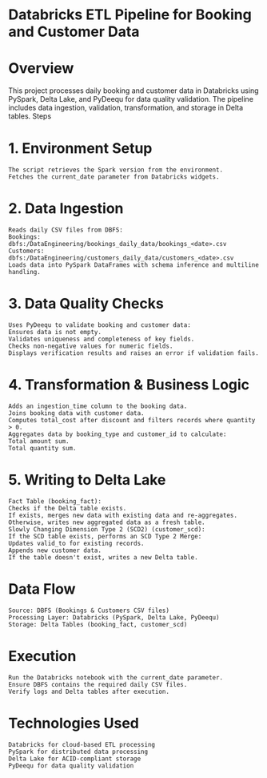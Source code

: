 # Databricks ETL Pipeline for Booking and Customer Data
# Overview
This project processes daily booking and customer data in Databricks using PySpark, Delta Lake, and PyDeequ for data quality validation. The pipeline includes data ingestion, validation, transformation, and storage in Delta tables.
Steps
# 1. Environment Setup
	The script retrieves the Spark version from the environment.
	Fetches the current_date parameter from Databricks widgets.
# 2. Data Ingestion
	Reads daily CSV files from DBFS:
	Bookings: dbfs:/DataEngineering/bookings_daily_data/bookings_<date>.csv
	Customers: dbfs:/DataEngineering/customers_daily_data/customers_<date>.csv
	Loads data into PySpark DataFrames with schema inference and multiline handling.
# 3. Data Quality Checks
	Uses PyDeequ to validate booking and customer data:
	Ensures data is not empty.
	Validates uniqueness and completeness of key fields.
	Checks non-negative values for numeric fields.
	Displays verification results and raises an error if validation fails.
# 4. Transformation & Business Logic
	Adds an ingestion_time column to the booking data.
	Joins booking data with customer data.
	Computes total_cost after discount and filters records where quantity > 0.
	Aggregates data by booking_type and customer_id to calculate:
	Total amount sum.
	Total quantity sum.
# 5. Writing to Delta Lake
	Fact Table (booking_fact):
	Checks if the Delta table exists.
	If exists, merges new data with existing data and re-aggregates.
	Otherwise, writes new aggregated data as a fresh table.
	Slowly Changing Dimension Type 2 (SCD2) (customer_scd):
	If the SCD table exists, performs an SCD Type 2 Merge:
	Updates valid_to for existing records.
	Appends new customer data.
	If the table doesn't exist, writes a new Delta table.

# Data Flow
	Source: DBFS (Bookings & Customers CSV files)
	Processing Layer: Databricks (PySpark, Delta Lake, PyDeequ)
	Storage: Delta Tables (booking_fact, customer_scd)
# Execution
	Run the Databricks notebook with the current_date parameter.
	Ensure DBFS contains the required daily CSV files.
	Verify logs and Delta tables after execution.
# Technologies Used
	Databricks for cloud-based ETL processing
	PySpark for distributed data processing
	Delta Lake for ACID-compliant storage
	PyDeequ for data quality validation

